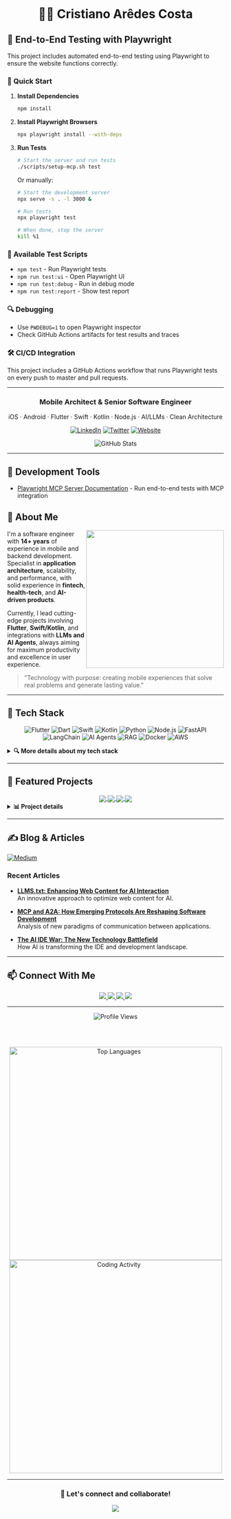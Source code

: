 # <div align="center">👨‍💻 Cristiano Arêdes Costa</div>

## 🧪 End-to-End Testing with Playwright

This project includes automated end-to-end testing using Playwright to ensure the website functions correctly.

### 🚀 Quick Start

1. **Install Dependencies**
   ```bash
   npm install
   ```

2. **Install Playwright Browsers**
   ```bash
   npx playwright install --with-deps
   ```

3. **Run Tests**
   ```bash
   # Start the server and run tests
   ./scripts/setup-mcp.sh test
   ```

   Or manually:
   ```bash
   # Start the development server
   npx serve -s . -l 3000 &
   
   # Run tests
   npx playwright test
   
   # When done, stop the server
   kill %1
   ```

### 🧪 Available Test Scripts

- `npm test` - Run Playwright tests
- `npm run test:ui` - Open Playwright UI
- `npm run test:debug` - Run in debug mode
- `npm run test:report` - Show test report

### 🔍 Debugging

- Use `PWDEBUG=1` to open Playwright inspector
- Check GitHub Actions artifacts for test results and traces

### 🛠 CI/CD Integration

This project includes a GitHub Actions workflow that runs Playwright tests on every push to master and pull requests.

---



<div align="center">
  <h3>Mobile Architect & Senior Software Engineer</h3>
  <p>iOS · Android · Flutter · Swift · Kotlin · Node.js · AI/LLMs · Clean Architecture</p>
</div>

<div align="center">
  
  [![LinkedIn](https://img.shields.io/badge/LinkedIn-0077B5?style=for-the-badge&logo=linkedin&logoColor=white)](https://www.linkedin.com/in/cristianoaredes/)
  [![Twitter](https://img.shields.io/badge/Twitter-1DA1F2?style=for-the-badge&logo=twitter&logoColor=white)](https://twitter.com/cristianoaredes)
  [![Website](https://img.shields.io/badge/Website-28B463?style=for-the-badge&logo=About.me&logoColor=white)](https://aredes.me)
  
</div>

<div align="center">
  <img src="https://github-readme-stats.vercel.app/api?username=cristianoaredes&show_icons=true&theme=tokyonight&hide_border=true&count_private=true&include_all_commits=true&ring_color=58A6FF&text_color=c9d1d9&icon_color=58A6FF&title_color=58A6FF&bg_color=0d1117" alt="GitHub Stats" />
</div>

---

## 🔧 Development Tools

- [Playwright MCP Server Documentation](./MCP-SERVER.md) - Run end-to-end tests with MCP integration

## 📖 About Me

<img align="right" width="320" src="https://github-readme-streak-stats.herokuapp.com/?user=cristianoaredes&theme=github-dark&hide_border=true&stroke=58A6FF&ring=58A6FF&fire=58A6FF&currStreakNum=c9d1d9&sideNums=c9d1d9&currStreakLabel=58A6FF&background=0d1117&dates=c9d1d9" />

I'm a software engineer with **14+ years** of experience in mobile and backend development. Specialist in **application architecture**, scalability, and performance, with solid experience in **fintech**, **health-tech**, and **AI-driven products**. 

Currently, I lead cutting-edge projects involving **Flutter**, **Swift/Kotlin**, and integrations with **LLMs and AI Agents**, always aiming for maximum productivity and excellence in user experience.

> "Technology with purpose: creating mobile experiences that solve real problems and generate lasting value."

---

## 🔧 Tech Stack

<div align="center">

  ![Flutter](https://img.shields.io/badge/Flutter-02569B?style=for-the-badge&logo=flutter&logoColor=white)
  ![Dart](https://img.shields.io/badge/Dart-0175C2?style=for-the-badge&logo=dart&logoColor=white)
  ![Swift](https://img.shields.io/badge/Swift-FA7343?style=for-the-badge&logo=swift&logoColor=white)
  ![Kotlin](https://img.shields.io/badge/Kotlin-0095D5?style=for-the-badge&logo=kotlin&logoColor=white)
  ![Python](https://img.shields.io/badge/Python-3776AB?style=for-the-badge&logo=python&logoColor=white)
  ![Node.js](https://img.shields.io/badge/Node.js-339933?style=for-the-badge&logo=node.js&logoColor=white)
  ![FastAPI](https://img.shields.io/badge/FastAPI-009688?style=for-the-badge&logo=fastapi&logoColor=white)
  ![LangChain](https://img.shields.io/badge/LangChain-00A9A6?style=for-the-badge&logo=chainlink&logoColor=white)
  ![AI Agents](https://img.shields.io/badge/AI_Agents-FF5A00?style=for-the-badge&logo=onnx&logoColor=white)
  ![RAG](https://img.shields.io/badge/RAG-E50914?style=for-the-badge&logo=database&logoColor=white)
  ![Docker](https://img.shields.io/badge/Docker-2496ED?style=for-the-badge&logo=docker&logoColor=white)
  ![AWS](https://img.shields.io/badge/AWS-232F3E?style=for-the-badge&logo=amazon-aws&logoColor=white)
  
</div>

<details>
  <summary><b>🔍 More details about my tech stack</b></summary>
  <br>
  
  ### Mobile Development
  - Flutter · Dart · BLoC · Modular
  - Swift · iOS SDK · UIKit
  - Kotlin · Android SDK · Jetpack
  
  ### Backend & API
  - Node.js · Express · RESTful APIs
  - Python · FastAPI
  
  ### AI & ML
  - RAG (Retrieval Augmented Generation)
  - Vector Databases: Qdrant · Weaviate · Pinecone
  - LLM Frameworks: LangChain · LangGraph · CrewAI
  - AI Agents & Orchestration
  - Cloud AI: AWS Bedrock · VertexAI · OpenAI
  - Self-hosted LLMs · Embeddings
  
  ### Cloud & DevOps
  - Docker · CI/CD
  - AWS Services
  
  ### Tools & Practices
  - Clean Architecture
  - Modularization
  - Git · GitHub
</details>

---

## 🚀 Featured Projects

<div align="center" class="projects-grid">

  <a href="https://github.com/cristianoaredes/super-app-flutter-sample">
    <img align="center" src="https://github-readme-stats.vercel.app/api/pin/?username=cristianoaredes&repo=super-app-flutter-sample&theme=github-dark&hide_border=true&title_color=58A6FF&text_color=c9d1d9&icon_color=58A6FF&bg_color=0d1117" />
  </a>
  <a href="https://github.com/cristianoaredes/AnythingToLLMs.txt">
    <img align="center" src="https://github-readme-stats.vercel.app/api/pin/?username=cristianoaredes&repo=AnythingToLLMs.txt&theme=github-dark&hide_border=true&title_color=58A6FF&text_color=c9d1d9&icon_color=58A6FF&bg_color=0d1117" />
  </a>

  <a href="https://github.com/cristianoaredes/NodeForge-API">
    <img align="center" src="https://github-readme-stats.vercel.app/api/pin/?username=cristianoaredes&repo=NodeForge-API&theme=github-dark&hide_border=true&title_color=58A6FF&text_color=c9d1d9&icon_color=58A6FF&bg_color=0d1117" />
  </a>
  <a href="https://github.com/cristianoaredes/codemodel-cli">
    <img align="center" src="https://github-readme-stats.vercel.app/api/pin/?username=cristianoaredes&repo=codemodel-cli&theme=github-dark&hide_border=true&title_color=58A6FF&text_color=c9d1d9&icon_color=58A6FF&bg_color=0d1117" />
  </a>

</div>

<details>
  <summary><b>📊 Project details</b></summary>
  <br>
  
  | Project | Description | Tech Highlights |
  | --- | --- | --- |
  
  | [Super App Demo](https://github.com/cristianoaredes/super-app-flutter-sample) | Modular "Super App" with GoRouter and GetIt | Flutter · Modular · BLoC |
  | [AnythingToLLMs.txt](https://github.com/cristianoaredes/AnythingToLLMs.txt) | Document converter optimized for language models | Python · FastAPI · Docker · PDF · DOCX · HTML |
  | [NodeForge-API](https://github.com/cristianoaredes/NodeForge-API) | API for building data processing flows | Node.js · REST API · Data Processing |
  | [Codemodel CLI](https://github.com/cristianoaredes/codemodel-cli) | CLI interface for code generation with AI models | Python · CLI · Code Generation · AI Models |
</details>

---

## ✍️ Blog & Articles

<div>
  <a href="https://medium.com/@cristianoaredes" target="_blank">
    <img src="https://img.shields.io/badge/Medium-12100E?style=for-the-badge&logo=medium&logoColor=white" alt="Medium">
  </a>
</div>

### Recent Articles

* **[LLMS.txt: Enhancing Web Content for AI Interaction](https://medium.com/@cristianoaredes/llms-txt-enhancing-web-content-for-ai-interaction-9ae0f80c6da6)**
  <br>An innovative approach to optimize web content for AI.

* **[MCP and A2A: How Emerging Protocols Are Reshaping Software Development](https://medium.com/@cristianoaredes/mcp-e-a2a-como-protocolos-emergentes-est%C3%A3o-remodelando-o-desenvolvimento-de-software-a0431e096c53)**
  <br>Analysis of new paradigms of communication between applications.

* **[The AI IDE War: The New Technology Battlefield](https://medium.com/@cristianoaredes/a-guerra-das-ides-com-ia-o-novo-campo-de-batalha-tecnol%C3%B3gico-e0389ecda32c)**
  <br>How AI is transforming the IDE and development landscape.

---

## 📫 Connect With Me  

<div align="center">
  
  <a href="https://aredes.me">
    <img src="https://img.shields.io/badge/Website-aredes.me-28B463?style=for-the-badge" />
  </a>
  <a href="https://www.linkedin.com/in/cristianoaredes/">
    <img src="https://img.shields.io/badge/LinkedIn-cristianoaredes-0A66C2?style=for-the-badge&logo=linkedin" />
  </a>
  <a href="mailto:cristianoaredes@icloud.com">
    <img src="https://img.shields.io/badge/Email-cristianoaredes@icloud.com-D14836?style=for-the-badge&logo=gmail" />
  </a>
  <a href="https://twitter.com/cristianoaredes">
    <img src="https://img.shields.io/badge/Twitter-@cristianoaredes-1DA1F2?style=for-the-badge&logo=twitter" />
  </a>
  
</div>

---

<div align="center">
  
  <img src="https://komarev.com/ghpvc/?username=cristianoaredes&style=for-the-badge&color=58A6FF" alt="Profile Views"/>
  
  <br><br>
  
  <img width="495" src="https://github-readme-stats.vercel.app/api/top-langs/?username=cristianoaredes&layout=compact&hide_border=true&theme=github-dark&title_color=58A6FF&text_color=c9d1d9&icon_color=58A6FF&bg_color=0d1117" alt="Top Languages" />
  
  <br>
  
  <img width="495" src="https://github-profile-summary-cards.vercel.app/api/cards/productive-time?username=cristianoaredes&theme=github_dark&utcOffset=3" alt="Coding Activity"/>
  
</div>

---

<div align="center">
  
  ### 💬 Let's connect and collaborate!
  
  <a href="https://www.linkedin.com/in/cristianoaredes/">
    <img src="https://img.shields.io/badge/LinkedIn-0A66C2?style=for-the-badge&logo=linkedin&logoColor=white" />
  </a>
  
</div>
